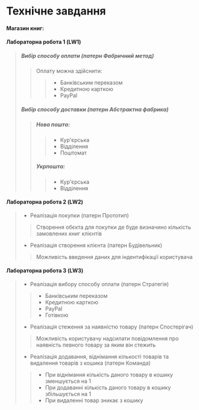 # Технічне завдання
#### **Магазин книг:**
#### **Лабораторна робота 1 (LW1)**
> ##### Вибір способу оплати (патерн Фабричний метод)
>> Оплату можна здійснити:
>>> - Банківським переказом
>>> - Кредитною карткою
>>> - PayPal
> ##### Вибір способу доставки (патерн Абстрактна фабрика)
>> ##### Нова пошта:
>>> * Кур'єрська
>>> * Відділення
>>> * Поштомат
>> ##### Укрпошта:
>>> * Кур'єрська
>>> * Відділення
#### **Лабораторна робота 2 (LW2)**
> - Реалізація покупки (патерн Прототип)
>> Створення обєкта для покупки де буде визначино кількість замовлених книг клієнтів
> - Реалізація створення клієнта (патерн Будівельник)
>> Можливість введення даних для індентифікації користувача
#### **Лабораторна робота 3 (LW3)**
> - Реалізація вибору способу оплати (патерн Стратегія)
>> - Банківським переказом
>> - Кредитною карткою
>> - PayPal
>> - Готівкою
> - Реалізація стеження за наявністю товару (патерн Спостерігач)
>> Можливість користувачу надсилати повідомлення про наявність певного товару за яким він стежить
> - Реалізація додавання, віднімання кількості товарів та видалення товарів з кошика (патерн Команда)
>> - При віднімання кількість даного товару в кошику зменшується на 1
>> - При додаванні кількість даного товару в кошику збільшується на 1
>> - При видаленні товар зникає з кошику
